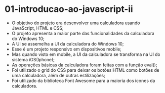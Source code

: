 # 01-introducao-ao-javascript-ii

* O objetivo do projeto era desenvolver uma calculadora usando JavaScript, HTML e CSS;
* O projeto apresenta a maior parte das funcionalidades da calculadora do Windows 10;
* A UI se assemelha a UI da calculadora do Windows 10;
* Esse é um projeto responsivo em dispositivos mobile;
* Mas quando visto em mobile, a UI da calculadora se transforma na UI do sistema iOS(Iphone);
* As operações básicas da calculadora foram feitas com a função eval();
* Foi utilizado o grid do CSS para deixar os botões HTML como botões de uma calculadora, além de outras estilizações;
* Foi utilizado da biblioteca Font Awesome para a maioria dos icones da calculadora.
